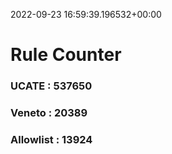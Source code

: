 2022-09-23 16:59:39.196532+00:00
# Rule Counter 
 ### UCATE : 537650

 ### Veneto : 20389

 ### Allowlist : 13924
